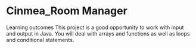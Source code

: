 # Cinmea_Room Manager

Learning outcomes
This project is a good opportunity to work with input and output in Java. 
You will deal with arrays and functions as well as loops and conditional statements.
